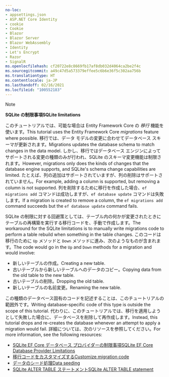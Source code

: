 ```yaml
---
no-loc:
- appsettings.json
- ASP.NET Core Identity
- cookie
- Cookie
- Blazor
- Blazor Server
- Blazor WebAssembly
- Identity
- Let's Encrypt
- Razor
- SignalR
ms.openlocfilehash: cf20722e8c8669fb17af8db032d4064ca2be2f4c
ms.sourcegitcommit: a49c47d5a573379effee5c6b6e36f5c302aa756b
ms.translationtype: HT
ms.contentlocale: ja-JP
ms.lasthandoff: 02/16/2021
ms.locfileid: "100552183"
---
```

> [!NOTE]
> 
> <span data-ttu-id="a8e51-101">**SQLite の制限事項**</span><span class="sxs-lookup"><span data-stu-id="a8e51-101">**SQLite limitations**</span></span>
>
> <span data-ttu-id="a8e51-102">このチュートリアルでは、可能な場合は Entity Framework Core の *移行* 機能を使います。</span><span class="sxs-lookup"><span data-stu-id="a8e51-102">This tutorial uses the Entity Framework Core *migrations* feature where possible.</span></span> <span data-ttu-id="a8e51-103">移行では、データ モデルの変更に合わせてデータベース スキーマが更新されます。</span><span class="sxs-lookup"><span data-stu-id="a8e51-103">Migrations updates the database schema to match changes in the data model.</span></span> <span data-ttu-id="a8e51-104">しかし、移行ではデータベース エンジンによってサポートされる変更の種類のみが行われ、SQLite のスキーマ変更機能は制限されます。</span><span class="sxs-lookup"><span data-stu-id="a8e51-104">However, migrations only does the kinds of changes that the database engine supports, and SQLite's schema change capabilities are limited.</span></span> <span data-ttu-id="a8e51-105">たとえば、列の追加はサポートされていますが、列の削除はサポートされていません。</span><span class="sxs-lookup"><span data-stu-id="a8e51-105">For example, adding a column is supported, but removing a column is not supported.</span></span> <span data-ttu-id="a8e51-106">列を削除するために移行を作成した場合、`ef migrations add` コマンドは成功しますが、`ef database update` コマンドは失敗します。</span><span class="sxs-lookup"><span data-stu-id="a8e51-106">If a migration is created to remove a column, the `ef migrations add` command succeeds but the `ef database update` command fails.</span></span> 
>
> <span data-ttu-id="a8e51-107">SQLite の制限に対する回避策としては、テーブル内の何かが変更されたときにテーブルの再構築を実行する移行コードを、手動で作成します。</span><span class="sxs-lookup"><span data-stu-id="a8e51-107">The workaround for the SQLite limitations is to manually write migrations code to perform a table rebuild when something in the table changes.</span></span> <span data-ttu-id="a8e51-108">このコードは移行のために `Up` メソッドと `Down` メソッドに進み、次のようなものが含まれます。</span><span class="sxs-lookup"><span data-stu-id="a8e51-108">The code would go in the `Up` and `Down` methods for a migration and would involve:</span></span>
>
> * <span data-ttu-id="a8e51-109">新しいテーブルの作成。</span><span class="sxs-lookup"><span data-stu-id="a8e51-109">Creating a new table.</span></span>
> * <span data-ttu-id="a8e51-110">古いテーブルから新しいテーブルへのデータのコピー。</span><span class="sxs-lookup"><span data-stu-id="a8e51-110">Copying data from the old table to the new table.</span></span>
> * <span data-ttu-id="a8e51-111">古いテーブルの削除。</span><span class="sxs-lookup"><span data-stu-id="a8e51-111">Dropping the old table.</span></span>
> * <span data-ttu-id="a8e51-112">新しいテーブルの名前変更。</span><span class="sxs-lookup"><span data-stu-id="a8e51-112">Renaming the new table.</span></span>
>
> <span data-ttu-id="a8e51-113">この種類のデータベース固有のコードを記述することは、このチュートリアルの範囲外です。</span><span class="sxs-lookup"><span data-stu-id="a8e51-113">Writing database-specific code of this type is outside the scope of this tutorial.</span></span> <span data-ttu-id="a8e51-114">代わりに、このチュートリアルでは、移行を適用しようとして失敗した場合に、データベースを削除して再作成します。</span><span class="sxs-lookup"><span data-stu-id="a8e51-114">Instead, this tutorial drops and re-creates the database whenever an attempt to apply a migration would fail.</span></span> <span data-ttu-id="a8e51-115">詳細については、次のリソースを参照してください。</span><span class="sxs-lookup"><span data-stu-id="a8e51-115">For more information, see the following resources:</span></span>
>
> * [<span data-ttu-id="a8e51-116">SQLite EF Core データベース プロバイダーの制限事項</span><span class="sxs-lookup"><span data-stu-id="a8e51-116">SQLite EF Core Database Provider Limitations</span></span>](/ef/core/providers/sqlite/limitations)
> * [<span data-ttu-id="a8e51-117">移行コードをカスタマイズする</span><span class="sxs-lookup"><span data-stu-id="a8e51-117">Customize migration code</span></span>](/ef/core/managing-schemas/migrations/#customize-migration-code)
> * [<span data-ttu-id="a8e51-118">データのシード処理</span><span class="sxs-lookup"><span data-stu-id="a8e51-118">Data seeding</span></span>](/ef/core/modeling/data-seeding)
> * [<span data-ttu-id="a8e51-119">SQLite ALTER TABLE ステートメント</span><span class="sxs-lookup"><span data-stu-id="a8e51-119">SQLite ALTER TABLE statement</span></span>](https://sqlite.org/lang_altertable.html)